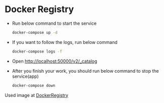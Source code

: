 # Docker Registry

* Run below command to start the service

    ```bash
    docker-compose up -d
    ```

* If you want to follow the logs, run below command

    ```bash
    docker-compose logs -f
    ```

* Open [http://localhost:50000/v2/_catalog](http://localhost:50000/v2/_catalog)
* After you finish your work, you should run below command to stop the service(app)

    ```bash
    docker-compose down
    ```

Used image at [DockerRegistry](https://hub.docker.com/_/registry)
